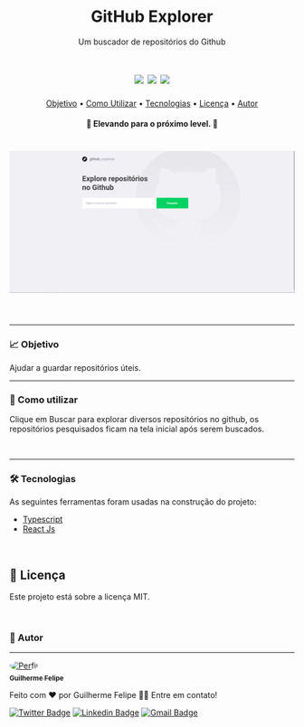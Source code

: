 <h1 align="center">GitHub Explorer</h1>
<p align="center">Um buscador de repositórios do Github</p>

<h1 align="center">
    <img src="https://img.shields.io/static/v1?label=Autor&message=Guilherme_Felipe&color=7159c1&style=for-the-badge&logo=ghost"/>
    <img src="https://img.shields.io/static/v1?label=Progresso&message=Beta&color=informational&style=for-the-badge&logo=ghost"/>
    <img src="https://img.shields.io/badge/-@glhermme-1ca0f1?style=flat-square&labelColor=1ca0f1&logo=twitter&logoColor=white&link=https://twitter.com/glhermme">
</h1>

<p align="center">
 <a href="#-objetivo">Objetivo</a> •
 <a href="#-como-utilizar">Como Utilizar</a> •	
 <a href="#-tecnologias">Tecnologias</a> • 
 <a href="#-licença">Licença</a> • 
 <a href="#-autor">Autor</a>
</p>

<h4 align="center"> 
	🚧  Elevando para o próximo level.  🚧
</h4>

<h1 align="center">
  <img alt="Print tela inicial" title="telaInicial" src="https://github.com/Glerme/GithubExplorer/blob/main/src/assets/image.png" />
</h1>
<br />
<hr>

### 📈 Objetivo

Ajudar a guardar repositórios úteis.
<br />

<hr>
 
### 📝 Como utilizar

Clique em Buscar para explorar diversos repositórios no github, os repositórios pesquisados ficam na tela inicial após serem buscados.

<br />
<hr>

### 🛠 Tecnologias

As seguintes ferramentas foram usadas na construção do projeto:

- [Typescript](https://www.typescriptlang.org)
- [React Js](https://pt-br.reactjs.org)

<br>

## 📎 Licença

Este projeto está sobre a licença MIT.

<br>

### 👦 Autor

---

<a href="https://glerme.github.io">
 <img style="border-radius: 50%;" src="https://avatars.githubusercontent.com/Glerme" width="100px;" alt="Perfil"/>
 <br />
 <sub><b>Guilherme Felipe</b></sub></a>

Feito com ❤️ por Guilherme Felipe 👋🏽 Entre em contato!

[![Twitter Badge](https://img.shields.io/badge/-@glhermme-1ca0f1?style=flat-square&labelColor=1ca0f1&logo=twitter&logoColor=white&link=https://twitter.com/glhermme)](https://twitter.com/glhermme) [![Linkedin Badge](https://img.shields.io/badge/-Guilherme-blue?style=flat-square&logo=Linkedin&logoColor=white&link=https://www.linkedin.com/in/glerme/)](https://www.linkedin.com/in/glerme/)
[![Gmail Badge](https://img.shields.io/badge/-guiggff@gmail.com-c14438?style=flat-square&logo=Gmail&logoColor=white&link=mailto:guiggff@gmail.com)](mailto:guiggff@gmail.com)
